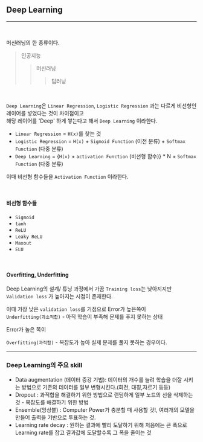 ## Deep Learning 
***


<br>


머신러닝의 한 종류이다. 

> 인공지능 
>> 머신러닝
>>>  딥러닝 


<br>

`Deep Learning`은 `Linear Regression`, `Logistic Regression` 과는 다르게 비선형인 레이어를 
넣었다는 것이 차이점이고   
해당 레이어를 'Deep' 하게 쌓는다고 해서 `Deep Learning` 이라한다. 


* `Linear Regression` = `H(x)`를 찾는 것
* `Logistic Regression` = `H(x)` + `Sigmoid Function` (이전 분류) + `Softmax Function` (다중 분류)
* `Deep Learning` = {`H(x)` + `activation Function` (비선형 함수)} * N + `Softmax Function` (다중 분류)


이때 비선형 함수들을 `Activation Function` 이라한다. 

<br>

#### 비선형 함수들
* `Sigmoid`
* `tanh`
* `ReLU`
* `Leaky ReLU`
* `Maxout`
* `ELU`


<br>

#### Overfitting, Underfitting

Deep Learning의 설계/ 튜닝 과정에서 가끔 `Training loss`는 낮아지지만 
`Validation loss` 가 높아지는 시점이 존재한다. 

이때 가장 낮은 `validation loss`를 기점으로 Error가 높은쪽이   
`Underfitting(과소적합)` - 아직 학습이 부족해 문제를 푸지 못하는 상태

Error가 높은 쪽이 

`Overfitting(과적합)` - 복잡도가 높아 실제 문제를 풀지 못하는 경우이다. 


***


### Deep Learning의 주요 skill 

* Data augmentation (데이터 증강 기법): 데이터의 개수를 늘려 학습을 더잘 시키는 방법으로 기존의 데이터를 일부 변형시킨다.(회전, 대칭,자르기 등등)
* Dropout : 과적합을 해결하기 위한 방법으로 랜덤하게 일부 노드의 선을 삭제하는 것 - 복잡도를 해결하기 위한 방법
* Ensemble(앙상블) : Computer Power가 충분할 때 사용할 것!, 여러개의 모델을 만들어 출력을 기반으로 투표하는 것.
* Learning rate decay : 원하는 결과에 빨리 도달하기 위해 처음에는 큰 폭으로 Learning rate를 잡고 결과값에 도달할수록 그 폭을 줄이는 것

